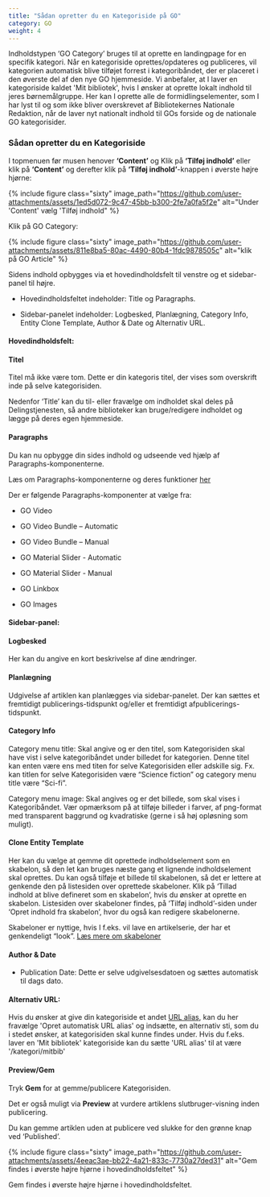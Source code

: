 ```yaml
---
title: "Sådan opretter du en Kategoriside på GO"
category: GO
weight: 4
---
```

Indholdstypen ‘GO Category’ bruges til at oprette en landingpage for en specifik kategori. Når en kategoriside oprettes/opdateres og publiceres, vil kategorien automatisk blive tilføjet forrest i kategoribåndet, der er placeret i den øverste del af den nye GO hjemmeside.
Vi anbefaler, at I laver en kategoriside kaldet 'Mit bibliotek', hvis I ønsker at oprette lokalt indhold til jeres børnemålgruppe. Her kan I oprette alle de formidlingselementer, som I har lyst til og som ikke bliver overskrevet af Bibliotekernes Nationale Redaktion, når de laver nyt nationalt indhold til GOs forside og de nationale GO kategorisider. 

### Sådan opretter du en Kategoriside  

I topmenuen før musen henover **‘Content’** og Klik på **‘Tilføj indhold’** eller klik på **‘Content’** og derefter klik på **‘Tilføj indhold’**-knappen i øverste højre hjørne:  

{% include figure class="sixty" image_path="https://github.com/user-attachments/assets/1ed5d072-9c47-45bb-b300-2fe7a0fa5f2e" alt="Under 'Content' vælg 'Tilføj indhold" %}

Klik på GO Category: 

{% include figure class="sixty" image_path="https://github.com/user-attachments/assets/811e8ba5-80ac-4490-80b4-1fdc9878505c" alt="klik på GO Article" %}

Sidens indhold opbygges via et hovedindholdsfelt til venstre og et sidebar-panel til højre. 

- Hovedindholdsfeltet indeholder: Title og Paragraphs. 

- Sidebar-panelet indeholder: Logbesked, Planlægning, Category Info, Entity Clone Template, Author & Date og Alternativ URL. 
 

#### Hovedindholdsfelt: 

#### Titel 

Titel må ikke være tom. Dette er din kategoris titel, der vises som overskrift inde på selve kategorisiden.  

Nedenfor ‘Title’ kan du til- eller fravælge om indholdet skal deles på Delingstjenesten, så andre biblioteker kan bruge/redigere indholdet og lægge på deres egen hjemmeside. 

 

#### Paragraphs 

Du kan nu opbygge din sides indhold og udseende ved hjælp af Paragraphs-komponenterne. 

Læs om Paragraphs-komponenterne og deres funktioner [her](https://www.folkebibliotekernescms.dk/main/go/paragraphs-go/) 

Der er følgende Paragraphs-komponenter at vælge fra: 

- GO Video 

- GO Video Bundle – Automatic 

- GO Video Bundle – Manual 

- GO Material Slider - Automatic 

- GO Material Slider - Manual 

- GO Linkbox 

- GO Images 

 

#### Sidebar-panel: 

#### Logbesked 

Her kan du angive en kort beskrivelse af dine ændringer. 

 

#### Planlægning 

Udgivelse af artiklen kan planlægges via sidebar-panelet. Der kan sættes et fremtidigt publicerings-tidspunkt og/eller et fremtidigt afpublicerings-tidspunkt. 

 

#### Category Info 

Category menu title: Skal angive og er den titel, som Kategorisiden skal have vist i selve kategoribåndet under billedet for kategorien. Denne titel kan enten være ens med titen for selve Kategorisiden eller adskille sig. Fx. kan titlen for selve Kategorisiden være “Science fiction” og category menu title være “Sci-fi”. 

Category menu image: Skal angives og er det billede, som skal vises i Kategoribåndet. Vær opmærksom på at tilføje billeder i farver, af png-format med transparent baggrund og kvadratiske (gerne i så høj opløsning som muligt). 


#### Clone Entity Template 

Her kan du vælge at gemme dit oprettede indholdselement som en skabelon, så den let kan bruges næste gang et lignende indholdselement skal oprettes. Du kan også tilføje et billede til skabelonen, så det er lettere at genkende den på listesiden over oprettede skabeloner. Klik på ‘Tillad indhold at blive defineret som en skabelon’, hvis du ønsker at oprette en skabelon. Listesiden over skabeloner findes, på ‘Tilføj indhold’-siden under ‘Opret indhold fra skabelon’, hvor du også kan redigere skabelonerne. 

Skabeloner er nyttige, hvis I f.eks. vil lave en artikelserie, der har et genkendeligt “look”. [Læs mere om skabeloner](https://www.folkebibliotekernescms.dk/main/indhold/skabeloner/)

 

#### Author & Date 
- Publication Date: Dette er selve udgivelsesdatoen og sættes automatisk til dags dato. 

 

#### Alternativ URL: 
Hvis du ønsker at give din kategoriside et andet [URL alias](https://www.folkebibliotekernescms.dk/main/indhold/urler/#url-omd%C3%B8bning), kan du her fravælge 'Opret automatisk URL alias' og indsætte, en alternativ sti, som du i stedet ønsker, at kategorisiden skal kunne findes under. Hvis du f.eks. laver en 'Mit bibliotek' kategoriside kan du sætte 'URL alias' til at være '/kategori/mitbib'

 

#### Preview/Gem 

Tryk **Gem** for at gemme/publicere Kategorisiden. 

Det er også muligt via **Preview** at vurdere artiklens slutbruger-visning inden publicering. 

Du kan gemme artiklen uden at publicere ved slukke for den grønne knap ved ‘Published’. 

{% include figure class="sixty" image_path="https://github.com/user-attachments/assets/4eeac3ae-bb22-4a21-833c-7730a27ded31" alt="Gem findes i øverste højre hjørne i hovedindholdsfeltet" %}

Gem findes i øverste højre hjørne i hovedindholdsfeltet.
